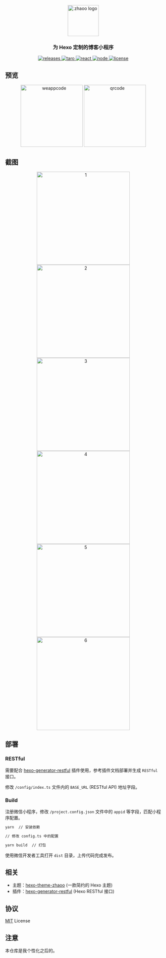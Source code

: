 <div align="center">
  <a href="https://github.com/izhaoo/hexo-theme-zhaoo/" target="_blank" rel="noopener noreferrer">
    <img src="./screenshots/zhaoo-logo.png" alt="zhaoo logo" width="100">
  </a>
</div>

<h3 align="center">为 Hexo 定制的博客小程序</h3>  

<div align="center">
  <a href="https://github.com/izhaoo/hexo-theme-zhaoo/releases" target="_blank" rel="noopener noreferrer">
    <img alt="releases" src="https://img.shields.io/badge/releases-v1.0.0-blue.svg?style=flat-square&longCache=true">
  </a>
  <a href="https://taro.aotu.io/" target="_blank" rel="noopener noreferrer">
    <img alt="taro" src="https://img.shields.io/badge/react-%3E=3.0.9-blue.svg?style=flat-square&logo=react&longCache=true">
  </a>
    <a href="https://reactjs.org/" target="_blank" rel="noopener noreferrer">
    <img alt="react" src="https://img.shields.io/badge/taro-%3E=16.8.0-blue.svg?style=flat-square&longCache=true">
  </a>
  <a href="https://nodejs.org" target="_blank" rel="noopener noreferrer">
    <img alt="node" src="https://img.shields.io/badge/node-%3E=10.9.0-green.svg?style=flat-square&logo=Node.js&longCache=true">
  </a>
  <a href="(https://github.com/izhaoo/hexo-theme-zhaoo/blob/master/LICENSE" target="_blank" rel="noopener noreferrer">
    <img alt="license" src="https://img.shields.io/badge/license-MIT-green.svg?style=flat-square&longCache=true">
  </a>
</div>

## 预览

<div align="center">
  <img src="./screenshots/weappcode.jpg" alt="weappcode" height="200">
  <img src="./screenshots/qrcode.jpg" alt="qrcode" height="200">
</div>

## 截图

<div align="center">
  <img src="./screenshots/1.jpg" alt="1" width="300">
  <img src="./screenshots/2.jpg" alt="2" width="300">
</div>

<div align="center">
  <img src="./screenshots/3.jpg" alt="3" width="300">
  <img src="./screenshots/4.jpg" alt="4" width="300">
</div>

<div align="center">
  <img src="./screenshots/5.jpg" alt="5" width="300">
  <img src="./screenshots/6.jpg" alt="6" width="300">
</div>

## 部署

### RESTful

需要配合 [hexo-generator-restful](https://github.com/izhaoo/hexo-generator-restful) 插件使用，参考插件文档部署并生成 `RESTful` 接口。

修改 `/config/index.ts` 文件内的 `BASE_URL` (RESTful API) 地址字段。

### Build

注册微信小程序，修改 `/project.config.json` 文件中的 `appid` 等字段，匹配小程序配置。

```bash
yarn  // 安装依赖

// 修改 config.ts 中的配置

yarn build  // 打包
```

使用微信开发者工具打开 `dist` 目录，上传代码完成发布。

## 相关

* 主题：[hexo-theme-zhaoo](https://github.com/izhaoo/hexo-theme-zhaoo) (一款简约的 Hexo 主题)
* 插件：[hexo-generator-restful](https://github.com/izhaoo/hexo-generator-restful) (Hexo RESTful 接口)

## 协议

[MIT](https://github.com/izhaoo/hexo-theme-zhaoo/blob/master/LICENSE) License



## 注意

本仓库是我个性化之后的。